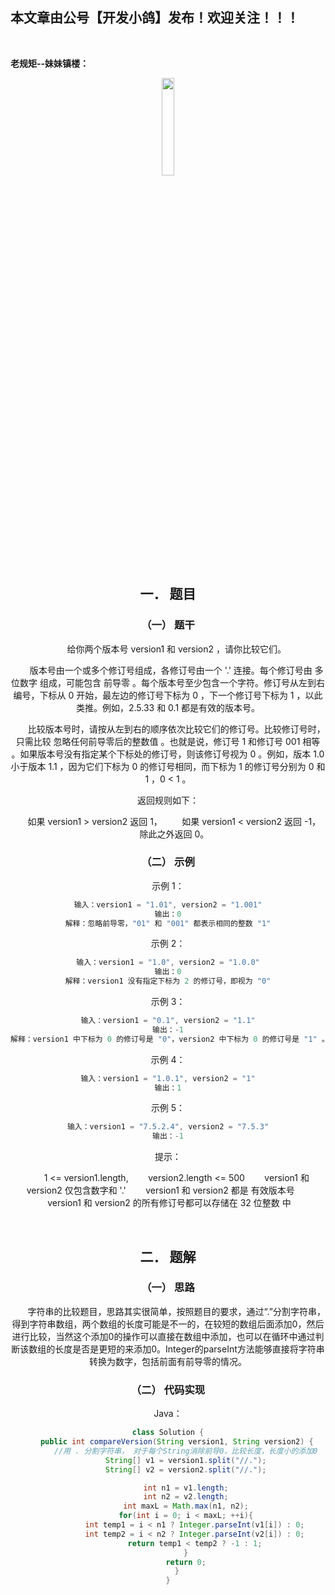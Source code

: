 ﻿## 本文章由公号【开发小鸽】发布！欢迎关注！！！
<br>

**老规矩--妹妹镇楼：**
<center>
<img src="https://img-blog.csdnimg.cn/20200721223424816.JPG"   width="20%">

## 一．	题目
### （一）	题干

&nbsp;  &nbsp;  &nbsp;  &nbsp;给你两个版本号 version1 和 version2 ，请你比较它们。

&nbsp;  &nbsp;  &nbsp;  &nbsp;版本号由一个或多个修订号组成，各修订号由一个 '.' 连接。每个修订号由 多位数字 组成，可能包含 前导零 。每个版本号至少包含一个字符。修订号从左到右编号，下标从 0 开始，最左边的修订号下标为 0 ，下一个修订号下标为 1 ，以此类推。例如，2.5.33 和 0.1 都是有效的版本号。

&nbsp;  &nbsp;  &nbsp;  &nbsp;比较版本号时，请按从左到右的顺序依次比较它们的修订号。比较修订号时，只需比较 忽略任何前导零后的整数值 。也就是说，修订号 1 和修订号 001 相等 。如果版本号没有指定某个下标处的修订号，则该修订号视为 0 。例如，版本 1.0 小于版本 1.1 ，因为它们下标为 0 的修订号相同，而下标为 1 的修订号分别为 0 和 1 ，0 < 1 。

返回规则如下：

&nbsp;  &nbsp;  &nbsp;  &nbsp;如果 version1 > version2 返回 1，
&nbsp;  &nbsp;  &nbsp;  &nbsp;如果 version1 < version2 返回 -1，
&nbsp;  &nbsp;  &nbsp;  &nbsp;除此之外返回 0。
<br>


### （二）	示例

示例 1：

```cpp
输入：version1 = "1.01", version2 = "1.001"
输出：0
解释：忽略前导零，"01" 和 "001" 都表示相同的整数 "1"
```

示例 2：

```cpp
输入：version1 = "1.0", version2 = "1.0.0"
输出：0
解释：version1 没有指定下标为 2 的修订号，即视为 "0"
```

示例 3：

```cpp
输入：version1 = "0.1", version2 = "1.1"
输出：-1
解释：version1 中下标为 0 的修订号是 "0"，version2 中下标为 0 的修订号是 "1" 。0 < 1，所以 version1 < version2
```

示例 4：

```cpp
输入：version1 = "1.0.1", version2 = "1"
输出：1
```

示例 5：

```cpp
输入：version1 = "7.5.2.4", version2 = "7.5.3"
输出：-1
```

 

提示：

&nbsp;  &nbsp;  &nbsp;  &nbsp;1 <= version1.length, &nbsp;  &nbsp;  &nbsp;  &nbsp;version2.length <= 500
&nbsp;  &nbsp;  &nbsp;  &nbsp;version1 和 version2 仅包含数字和 '.'
&nbsp;  &nbsp;  &nbsp;  &nbsp;version1 和 version2 都是 有效版本号
&nbsp;  &nbsp;  &nbsp;  &nbsp;version1 和 version2 的所有修订号都可以存储在 32 位整数 中

<br>



## 二．	题解
### （一）	思路
&nbsp;  &nbsp;  &nbsp;  &nbsp;字符串的比较题目，思路其实很简单，按照题目的要求，通过“.”分割字符串，得到字符串数组，两个数组的长度可能是不一的，在较短的数组后面添加0，然后进行比较，当然这个添加0的操作可以直接在数组中添加，也可以在循环中通过判断该数组的长度是否是更短的来添加0。Integer的parseInt方法能够直接将字符串转换为数字，包括前面有前导零的情况。
<br>



### （二）	代码实现

Java：

```java
class Solution {
    public int compareVersion(String version1, String version2) {
        //用 . 分割字符串， 对于每个String消除前导0，比较长度，长度小的添加0
        String[] v1 = version1.split("//.");
        String[] v2 = version2.split("//.");

        int n1 = v1.length;
        int n2 = v2.length;
        int maxL = Math.max(n1, n2);
        for(int i = 0; i < maxL; ++i){
            int temp1 = i < n1 ? Integer.parseInt(v1[i]) : 0;
            int temp2 = i < n2 ? Integer.parseInt(v2[i]) : 0;
            return temp1 < temp2 ? -1 : 1;
        }
        return 0;
    }
}
```


